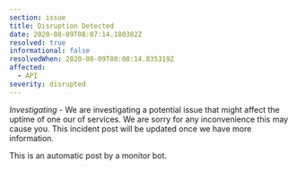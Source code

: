 ```yaml
---
section: issue
title: Disruption Detected
date: 2020-08-09T08:07:14.180382Z
resolved: true
informational: false
resolvedWhen: 2020-08-09T08:08:14.835319Z
affected:
  - API
severity: disrupted
---
```

*Investigating* - We are investigating a potential issue that might affect the uptime of one our of services. We are sorry for any inconvenience this may cause you. This incident post will be updated once we have more information.

This is an automatic post by a monitor bot.
        